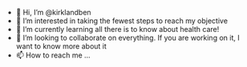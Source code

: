 - 👋 Hi, I’m @kirklandben
- 👀 I’m interested in taking the fewest steps to reach my objective
- 🌱 I’m currently learning all there is to know about health care!
- 💞️ I’m looking to collaborate on everything. If you are working on it, I want to know more about it
- 📫 How to reach me ...

<!---
kirklandben/kirklandben is a ✨ special ✨ repository because its `README.md` (this file) appears on your GitHub profile.
You can click the Preview link to take a look at your changes.
--->
